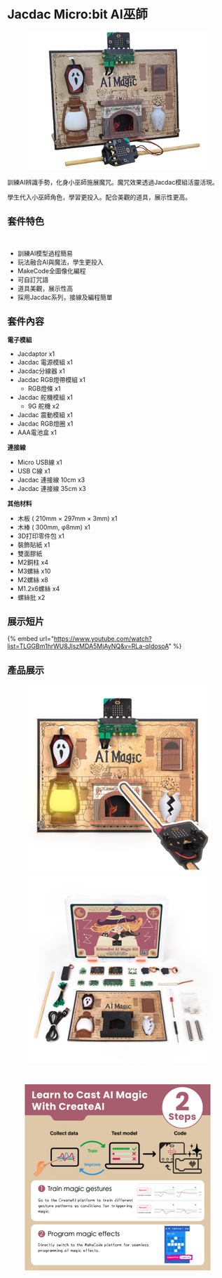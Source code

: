 # Jacdac Micro:bit AI巫師

<figure><img src="../../.gitbook/assets/potter1.png" alt=""><figcaption></figcaption></figure>

訓練AI辨識手勢，化身小巫師施展魔咒。魔咒效果透過Jacdac模組活靈活現。

學生代入小巫師角色，學習更投入。配合美觀的道具，展示性更高。

## 套件特色

<figure><img src="../../.gitbook/assets/Microbit AI巫師.png" alt=""><figcaption></figcaption></figure>

* 訓練AI模型過程簡易
* 玩法融合AI與魔法，學生更投入
* MakeCode全圖像化編程
* 可自訂咒語
* 道具美觀，展示性高
* 採用Jacdac系列，接線及編程簡單

## 套件內容

**電子模組**

* Jacdaptor x1
* Jacdac 電源模組 x1
* Jacdac分線器 x1
* Jacdac RGB燈帶模組 x1
  * RGB燈條 x1
* Jacdac 舵機模組 x1
  * 9G 舵機 x2
* Jacdac 震動模組 x1
* Jacdac RGB燈圈 x1
* AAA電池盒 x1

**連接線**

* Micro USB線 x1
* USB C線 x1
* Jacdac 連接線 10cm x3
* Jacdac 連接線 35cm x3

**其他材料**

* 木板 ( 210mm × 297mm × 3mm) x1
* 木棒 ( 300mm, φ8mm) x1
* 3D打印零件包 x1
* 裝飾貼紙 x1
* 雙面膠紙
* M2銅柱 x4
* M3螺絲 x10
* M2螺絲 x8
* M1.2x6螺絲 x4
* 螺絲批 x2

## 展示短片

{% embed url="https://www.youtube.com/watch?list=TLGGBm1hrWU8JlszMDA5MjAyNQ&v=RLa-qIdosoA" %}

## 產品展示

<figure><img src="../../.gitbook/assets/Harry_01.png" alt=""><figcaption></figcaption></figure>

<figure><img src="../../.gitbook/assets/Harry_04.png" alt=""><figcaption></figcaption></figure>

<figure><img src="../../.gitbook/assets/Harry_02.png" alt=""><figcaption></figcaption></figure>

<figure><img src="../../.gitbook/assets/Harry_03.png" alt=""><figcaption></figcaption></figure>
